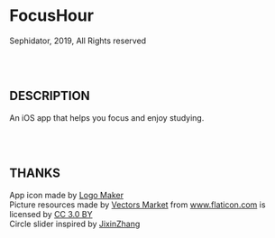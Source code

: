 # FocusHour

Sephidator, 2019, All Rights reserved

<br/>

<br/>

## DESCRIPTION

An iOS app that helps you focus and enjoy studying.

<br/>

<br/>

## THANKS

<div>
App icon made by <a href="https://itunes.apple.com/cn/app/logo-maker-%E5%BF%AB%E9%80%9F%E5%95%86%E6%A0%87%E5%88%B6%E4%BD%9C%E5%92%8C%E5%9B%BE%E6%A0%87%E8%AE%BE%E8%AE%A1%E5%B7%A5%E5%85%B7/id1143390028?mt=8" title="Logo Maker">Logo Maker</a>
</div>

<div>
Picture resources made by <a href="https://www.flaticon.com/packs/nature-31/3" title="Vectors Market">Vectors Market</a> from <a href="https://www.flaticon.com/"          title="Flaticon">www.flaticon.com</a> is licensed by <a href="http://creativecommons.org/licenses/by/3.0/"          title="Creative Commons BY 3.0" target="_blank">CC 3.0 BY</a>
</div>

<div>
Circle slider inspired by <a href="https://github.com/JixinZhang/ZCircleSlider/">JixinZhang</a>
</div>

<br/>

<br/>

